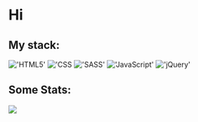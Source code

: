 # Hi 
## My stack:

!['HTML5'](https://img.shields.io/badge/HTML5-E34F26?style=for-the-badge&logo=html5&logoColor=white)
!['CSS](https://img.shields.io/badge/CSS3-1572B6?style=for-the-badge&logo=css3&logoColor=white)
!['SASS'](https://img.shields.io/badge/Sass-CC6699?style=for-the-badge&logo=sass&logoColor=white)
!['JavaScript'](https://img.shields.io/badge/JavaScript-323330?style=for-the-badge&logo=javascript&logoColor=F7DF1E)
!['jQuery'](https://img.shields.io/badge/jQuery-0769AD?style=for-the-badge&logo=jquery&logoColor=white)

<!-- ![](https://lingtalfi.com/services/pngtext?color=00a7ff&size=15&text=Contacts) -->
## Some Stats:
<a href='https://www.codewars.com/users/Volshebnik09'>![](https://www.codewars.com/users/Volshebnik09/badges/large)</a>